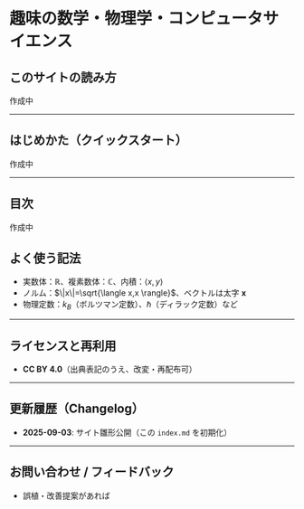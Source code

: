 # 趣味の数学・物理学・コンピュータサイエンス

## このサイトの読み方

作成中

---

## はじめかた（クイックスタート）

作成中

---

## 目次

作成中

## よく使う記法

* 実数体：$\mathbb{R}$、複素数体：$\mathbb{C}$、内積：$\langle x,y \rangle$
* ノルム：$\|x\|=\sqrt{\langle x,x \rangle}$、ベクトルは太字 $\mathbf{x}$
* 物理定数：$k_B$（ボルツマン定数）、$\hbar$（ディラック定数）など

---

## ライセンスと再利用

* **CC BY 4.0**（出典表記のうえ、改変・再配布可）

---

## 更新履歴（Changelog）

* **2025-09-03**: サイト雛形公開（この `index.md` を初期化）

---

## お問い合わせ / フィードバック

* 誤植・改善提案があれば